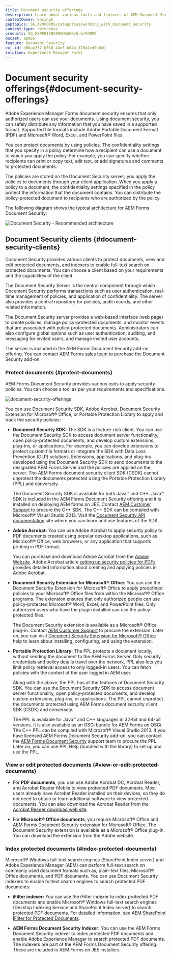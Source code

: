```yaml
---
title: Document security offerings
description: Learn about various tools and features of AEM Document Security.
contentOwner: khsingh
geptopics: SG_AEMFORMS/categories/working_with_document_security
content-type: reference
products: SG_EXPERIENCEMANAGER/6.5/FORMS
docset: aem65
feature: Document Security
exl-id: d00ae232-b018-44e5-b04b-376d4cd9c6eb
solution: Experience Manager Forms
---
```

# Document security offerings{#document-security-offerings}

Adobe Experience Manager Forms document security ensures that only authorized users can use your documents. Using document security, you can safely distribute any information that you have saved in a supported format. Supported file formats include Adobe Portable Document Format (PDF) and Microsoft&reg; Word, Excel, and PowerPoint files.

You can protect documents by using policies. The confidentiality settings that you specify in a policy determine how a recipient can use a document to which you apply the policy. For example, you can specify whether recipients can print or copy text, edit text, or add signatures and comments to protected documents.

The policies are stored on the Document Security server; you apply the policies to documents through your client application. When you apply a policy to a document, the confidentiality settings specified in the policy protect the information that the document contains. You can distribute the policy-protected document to recipients who are authorized by the policy.

The following diagram shows the typical architecture for AEM Forms Document Security:

![Document Security - Recommended architecture](do-not-localize/document_security_architecture.png) 

## Document Security clients {#document-security-clients}

Document Security provides various clients to protect documents, view and edit protected documents, and indexers to enable full-text search on protected documents. You can choose a client based on your requirements and the capabilities of the client.

The Document Security Server is the central component through which Document Security performs transactions such as user authentication, real-time management of policies, and application of confidentiality. The server also provides a central repository for policies, audit records, and other related information.

The Document Security server provides a web-based interface (web page) to create policies, manage policy-protected documents, and monitor events that are associated with policy-protected documents. Administrators can also configure global options such as user authentication, auditing, and messaging for invited users, and manage invited user accounts.

The server is included in the AEM Forms Document Security add-on offering. You can contact AEM Forms [sales team](https://business.adobe.com/request-consultation/experience-cloud.html?s_osc=70114000002JNwKAAW&s_iid=70114000002JHs3AAG) to purchase the Document Security add-on.

### Protect documents {#protect-documents}

AEM Forms Document Security provides various tools to apply security policies. You can choose a tool as per your requirements and specifications.

![document-security-offerings](assets/document-security-offerings.png)

You can use Document Security SDK, Adobe Acrobat, Document Security Extension for Microsoft&reg; Office, or Portable Protection Library to apply and track the security policies:

* **Document Security SDK:** The SDK is a feature-rich client. You can use the Document Security SDK to access document server functionality, open policy-protected documents, and develop custom extensions, plug-ins, or applications. For example, you can develop extensions to protect custom file formats or integrate the SDK with Data Loss Prevention (DLP) solutions. Extensions, applications, and plug-ins developed using the Document Security SDK to send documents to the designated AEM Forms Server and the policies are applied on the server. The AEM Forms document security client SDK (CSDK) cannot unprotect the documents protected using the Portable Protection Library (PPL) and conversely.  
  
  The Document Security SDK is available for both Java&trade; and C++. Java&trade; SDK is included in the AEM Forms Document Security offering and it is installed on deploying AEM forms on JEE. Contact [AEM Customer Support](https://experienceleague.adobe.com/?support-solution=General&support-tab=home#support) to procure the C++ SDK. The C++ SDK can be compiled with Microsoft&reg; Visual Studio 2013. Visit the [Document Security API documentation](https://help.adobe.com/en_US/livecycle/11.0/Services/WS92d06802c76abadb76c48dfe12dbeb3e281-7ff0.2.html) site where you can learn and use features of the SDK.

* **Adobe Acrobat:** You can use Adobe Acrobat to apply security policy to PDF documents created using popular desktop applications, such as Microsoft&reg; Office, web browsers, or any application that supports printing in PDF format.  
  
  You can purchase and download Adobe Acrobat from the [Adobe Website](https://www.adobe.com/acrobat/free-trial-download.html). Adobe Acrobat article [setting up security policies for PDFs](https://helpx.adobe.com/acrobat/using/setting-security-policies-pdfs.html) provides detailed information about creating and applying policies in Adobe Acrobat.

* **Document Security Extension for Microsoft&reg; Office**: You can use the Document Security Extension for Microsoft&reg; Office to apply predefined policies to your Microsoft&reg; Office files from within the Microsoft&reg; Office programs. The extension ensures that only authorized people can use policy-protected Microsoft&reg; Word, Excel, and PowerPoint files. Only authorized users who have the plugin installed can use the policy-protected files.
  
  The Document Security extension is available as a Microsoft&reg; Office plug-in. Contact [AEM Customer Support](https://helpx.adobe.com/ca/marketing-cloud/contact-support.html) to procure the extension. Later on, you can visit [Document Security Extension for Microsoft&reg; Office](https://experienceleague.adobe.com/docs/experience-manager-document-security/using/download-installer.html?lang=en) help to learn about installing, configuring, and using the extension.

* **Portable Protection Library:** The PPL protects a document locally, without sending the document to the AEM Forms Server. Only security credentials and policy details travel over the network. PPL also lets you limit policy retrieval access to only logged-in users. You can fetch policies with the context of the user logged in AEM user.  
  
  Along with the above, the PPL has all the features of Document Security SDK. You can use the Document Security SDK to access document server functionality, open policy-protected documents, and develop custom extensions, plug-ins, or applications. The PPL cannot unprotect the documents protected using AEM Forms document security client SDK (CSDK) and conversely.  
  
  The PPL is available for Java&trade; and C++ languages in 32-bit and 64-bit versions. It is also available as an OSGi bundle for AEM Forms on OSGi. The C++ PPL can be compiled with Microsoft&reg; Visual Studio 2013. If you have licensed AEM Forms Document Security add-on, you can contact the [AEM Forms Document Security](https://experienceleague.adobe.com/?support-solution=General&support-tab=home#support) support team to procure the PPL. Later on, you can use PPL Help (bundled with the library) to set up and use the PPL.

### View or edit protected documents {#view-or-edit-protected-documents}

* For **PDF documents**, you can use Adobe Acrobat DC, Acrobat Reader, and Acrobat Reader Mobile to view protected PDF documents. Most users already have Acrobat Reader installed on their devices, so they do not need to obtain or learn additional software to view protected documents. You can also download the Acrobat Reader from the [Acrobat Reader download web site](https://get.adobe.com/reader/).

* For **Microsoft&reg; Office documents**, you require Microsoft&reg; Office and AEM Forms Document Security extension for Microsoft&reg; Office. The Document Security extension is available as a Microsoft&reg; Office plug-in. You can download the extension from the Adobe website.

### Index protected documents {#index-protected-documents}

Microsoft&reg; Windows full-text search engines (SharePoint Index server) and Adobe Experience Manager (AEM) can perform full-text search on commonly used document formats such as, plain-text files, Microsoft&reg; Office documents, and PDF documents. You can use Document Security indexers to enable fulltext search engines to search protected PDF documents:

* **iFilter indexer:** You can use the iFilter indexer to index protected PDF documents and enable Microsoft&reg; Windows full-text search engines (Desktop Indexing Service and SharePoint Index server) to search protected PDF documents. For detailed information, see [AEM SharePoint IFilter for Protected Documents](assets/sharepoint-ifilter-doc-security.pdf).  

* **AEM Forms Document Security Indexer:** You can use the AEM Forms Document Security indexer to index protected PDF documents and enable Adobe Experience Manager to search protected PDF documents. The indexers are part of the AEM Forms Document Security offering. These are included in AEM Forms on JEE installers.

